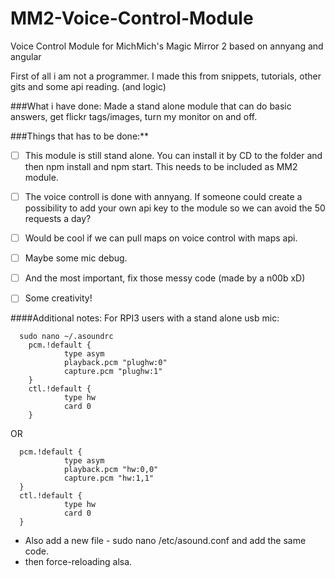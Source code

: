 # MM2-Voice-Control-Module
Voice Control Module for MichMich's Magic Mirror 2 based on annyang and angular

First of all i am not a programmer. I made this from snippets, tutorials, other gits and some api reading. (and logic)

###What i have done:
Made a stand alone module that can do basic answers, get flickr tags/images, turn my monitor on and off.

###Things that has to be done:**
- [ ] This module is still stand alone. You can install it by CD to the folder and then npm install and npm start.
This needs to be included as MM2 module.

- [ ] The voice controll is done with annyang. If someone could create a possibility to add your own api key to the module so we can avoid the 50 requests a day?

- [ ] Would be cool if we can pull maps on voice control with maps api.

- [ ] Maybe some mic debug.

- [ ] And the most important, fix those messy code (made by a n00b xD)

- [ ] Some creativity!

####Additional notes:
For RPI3 users with a stand alone usb mic:
```
  sudo nano ~/.asoundrc
    pcm.!default {
            type asym
            playback.pcm "plughw:0"
            capture.pcm "plughw:1"
    }
    ctl.!default {
            type hw
            card 0
    }
```
OR
```
  pcm.!default {
            type asym
            playback.pcm "hw:0,0"
            capture.pcm "hw:1,1"
  }
  ctl.!default {
            type hw
            card 0
  }
``` 
- Also add a new file - sudo nano /etc/asound.conf and add the same code.
- then force-reloading alsa.

